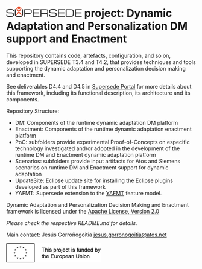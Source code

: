 
# [![SUPERSEDE](images/SUPERSEDE-logo.png)](https://www.supersede.eu/) project: Dynamic Adaptation and Personalization DM support and Enactment
This repository contains code, artefacts, configuration, and so on, developed in SUPERSEDE T3.4 and T4.2, that provides techniques and tools supporting the dynamic adaptation and personalization decision making and enactment.

See deliverables D4.4 and D4.5 in [Supersede Portal](https://www.supersede.eu/) for more details about this framework, including its functional description, its architecture and its components.

Repository Structure:
- DM: Components of the runtime dynamic adaptation DM platform
- Enactment: Components of the runtime dynamic adaptation enactment platform
- PoC: subfolders provide experimental Proof-of-Concepts on especific technology investigated and/or adopted in the development of the runtime DM and Enactment dynamic adaptation platform
- Scenarios: subfolders provide input artifacts for Atos and Siemens scenarios on runtime DM and Enactment support for dynamic adaptation
- UpdateSite: Eclipse update site for installing the Eclipse plugins developed as part of this framework
- YAFMT: Supersede extension to the [YAFMT](https://bitbucket.org/jpikl/yafmt/wiki/Home) feature model.

Dynamic Adaptation and Personalization Decision Making and Enactment framework is licensed under the [Apache License, Version 2.0](http://www.apache.org/licenses/LICENSE-2.0)

*Please check the respective README.md for details.*

Main contact: Jesús Gorroñogoitia <jesus.gorronogoitia@atos.net>

![Project funded by the European Union](images/european.union.logo.png)
